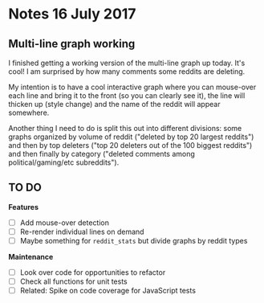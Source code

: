 # Notes 16 July 2017

## Multi-line graph working

I finished getting a working version of the multi-line graph up today.  It's cool!  I am surprised by how many comments some reddits are deleting.

My intention is to have a cool interactive graph where you can mouse-over each line and bring it to the front (so you can clearly see it), the line will thicken up (style change) and the name of the reddit will appear somewhere.

Another thing I need to do is split this out into different divisions: some graphs organized by volume of reddit ("deleted by top 20 largest reddits") and then by top deleters ("top 20 deleters out of the 100 biggest reddits") and then finally by category ("deleted comments among political/gaming/etc subreddits").

## TO DO

**Features**

- [ ] Add mouse-over detection
- [ ] Re-render individual lines on demand
- [ ] Maybe something for `reddit_stats` but divide graphs by reddit types

**Maintenance**

- [ ] Look over code for opportunities to refactor
- [ ] Check all functions for unit tests
- [ ] Related: Spike on code coverage for JavaScript tests
